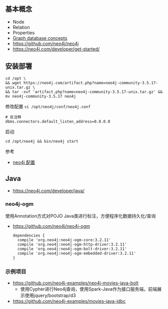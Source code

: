 ## 基本概念
* Node
* Relation
* Properties
* [Graph database concepts](https://neo4j.com/docs/getting-started/current/graphdb-concepts/)
* https://github.com/neo4j/neo4j
* https://neo4j.com/developer/get-started/

## 安装部署
```shell
cd /opt \
&& wget https://neo4j.com/artifact.php?name=neo4j-community-3.5.17-unix.tar.gz \
&& tar -xvf 'artifact.php?name=neo4j-community-3.5.17-unix.tar.gz' && mv neo4j-community-3.5.17 neo4j
```

修改配置 `vi /opt/neo4j/conf/neo4j.conf`
```shell
# 反注释
dbms.connectors.default_listen_address=0.0.0.0
```

启动
```shell
cd /opt/neo4j && bin/neo4j start
```

参考
* [neo4j 配置](http://weikeqin.com/2017/04/05/neo4j-config/)

## Java
* https://neo4j.com/developer/java/

### neo4j-ogm
使用Annotation方式对POJO Java类进行标注，方便程序化数据持久化/查询
* https://github.com/neo4j/neo4j-ogm
   ```
   dependencies {
     compile 'org.neo4j:neo4j-ogm-core:3.2.11'
     compile 'org.neo4j:neo4j-ogm-http-driver:3.2.11'
     compile 'org.neo4j:neo4j-ogm-bolt-driver:3.2.11'
     compile 'org.neo4j:neo4j-ogm-embedded-driver:3.2.11'
   }
   ```

### 示例项目
* https://github.com/neo4j-examples/neo4j-movies-java-bolt
   - 使用Cypher进行Neo4j查询，使用Spark-Java作为接口服务端，前端展示使用jquery/bootstrap/d3
* https://github.com/neo4j-examples/movies-java-jdbc
